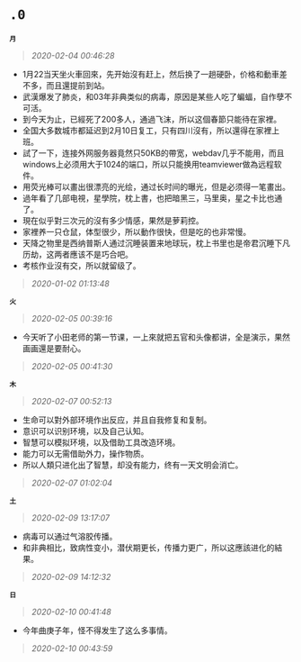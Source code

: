 **`.0`**
========
**`月`**
>*2020-02-04 00:46:28*
- 1月22当天坐火車回來，先开始沒有赶上，然后换了一趟硬卧，价格和動車差不多，而且還提前到站。
- 武漢爆发了肺炎，和03年非典类似的病毒，原因是某些人吃了蝙蝠，自作孽不可活。
- 到今天为止，已經死了200多人，通過飞沫，所以这個春節只能待在家裡。
- 全国大多数城市都延迟到2月10日复工，只有四川沒有，所以還得在家裡上班。
- 試了一下，连接外网服务器竟然只50KB的帶宽，webdav几乎不能用，而且windows上必须用大于1024的端口，所以只能换用teamviewer做為远程软件。
- 用荧光棒可以畫出很漂亮的光绘，通过长时间的曝光，但是必须得一笔畫出。
- 過年看了几部电視，星學院，枕上書，也把暗黑三，马里奥，星之卡比也通了。
- 現在似乎對三次元的沒有多少情感，果然是萝莉控。
- 家裡养一只仓鼠，体型很少，所以動作很快，但是吃的也非常慢。
- 天降之物里是西纳普斯人通过沉睡装置来地球玩，枕上书里也是帝君沉睡下凡历劫，这两者應该不是巧合吧。
- 考核作业沒有交，所以就留级了。
>*2020-01-02 01:13:48*

**`火`**
>*2020-02-05 00:39:16*
- 今天听了小田老师的第一节课，一上來就把五官和头像都讲，全是演示，果然画画還是要耐心。
>*2020-02-05 00:41:30*

**`木`**
>*2020-02-07 00:52:13*
- 生命可以對外部环境作出反应，并且自我修复和复制。
- 意识可以识别环境，以及自己认知。
- 智慧可以模拟环境，以及借助工具改造环境。
- 能力可以无需借助外力，操作物质。
- 所以人類只进化出了智慧，却没有能力，终有一天文明会消亡。
>*2020-02-07 01:02:04*

**`土`**
>*2020-02-09 13:17:07*
- 病毒可以通过气溶胶传播。
- 和非典相比，致病性变小，潜伏期更长，传播力更广，所以这應該进化的結果。
>*2020-02-09 14:12:32*

**`日`**
>*2020-02-10 00:41:48*
- 今年曲庚子年，怪不得发生了这么多事情。
>*2020-02-10 00:43:59*